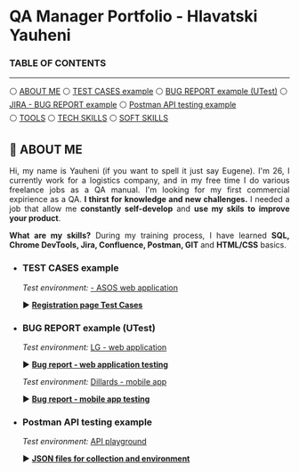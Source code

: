 # QA Manager Portfolio - Hlavatski Yauheni

### TABLE OF CONTENTS

-----

:white_circle: [ABOUT ME](#aboutme) 
:white_circle: [TEST CASES example](#testcases) 
:white_circle: [BUG REPORT example (UTest)](#bugreport) 
:white_circle: [JIRA - BUG REPORT example](#jira) 
:white_circle: [Postman API testing example](#postman)  
:white_circle: [TOOLS](#tools) 
:white_circle: [TECH SKILLS](#techskills) 
:white_circle: [SOFT SKILLS](#softskills)  

## <a name="aboutme">:mag_right: ABOUT ME</a>

<p align="justify">Hi, my name is Yauheni (if you want to spell it just say Eugene). I'm 26, I currently work for a logistics company, and in my free time I do various freelance jobs as a QA manual.  I'm looking for my first commercial expirience as a QA.  <b>I thirst for knowledge and new challenges.</b> I needed a job that allow me <b>constantly self-develop</b> and <b>use my skils to improve your product</b>.</p>


<p align="justify"><b>What are my skills?</b> During my training process, I have learned <b>SQL, Chrome DevTools, Jira, Confluence, Postman, GIT</b> and <b>HTML/CSS</b> basics.</p>

- ### <a name="testcases">TEST CASES example</a>

  *Test environment:* <a href="https://www.asos.com/" target="_blank"> - ASOS web application</a>

  :arrow_forward: <a href="https://drive.google.com/drive/folders/1qjCFFY0B9Khv8Ipx9DklOvNqFlcY97mG?usp=sharing" target="_blank"><b>Registration page Test Cases</b></a>




- ### <a name="bugreport">BUG REPORT example (UTest)</a>

  *Test environment:* <a href="https://www.lg.com/pl" target="_blank">LG - web application</a>

  :arrow_forward: <a href="https://drive.google.com/file/d/12xZuTt5cJAM6x2sMBxXiGdQQPpyXBe5J/view?usp=sharing" target="_blank"><b>Bug report - web application testing</b></a>
  
  *Test environment:* <a href="https://www.dillards.com/" target="_blank">Dillards - mobile app</a>
  
  :arrow_forward: <a href="https://drive.google.com/file/d/1uZOuM6PGNGekrEztOulU9POSrdD7UUee/view?usp=sharing" target="_blank"><b>Bug report - mobile app testing</b></a>



  
- ### <a name="postman">Postman API testing example</a>

  *Test environment:* <a href="https://restful-booker.herokuapp.com" target="_blank">API playground</a>

  :arrow_forward: <a href="https://drive.google.com/drive/folders/1KcPG-A5kzKZpqYnqaguQT3f_ke9xLqg-?usp=sharing" target="_blank"><b>JSON files for collection and environment</b></a>
  
  
  
